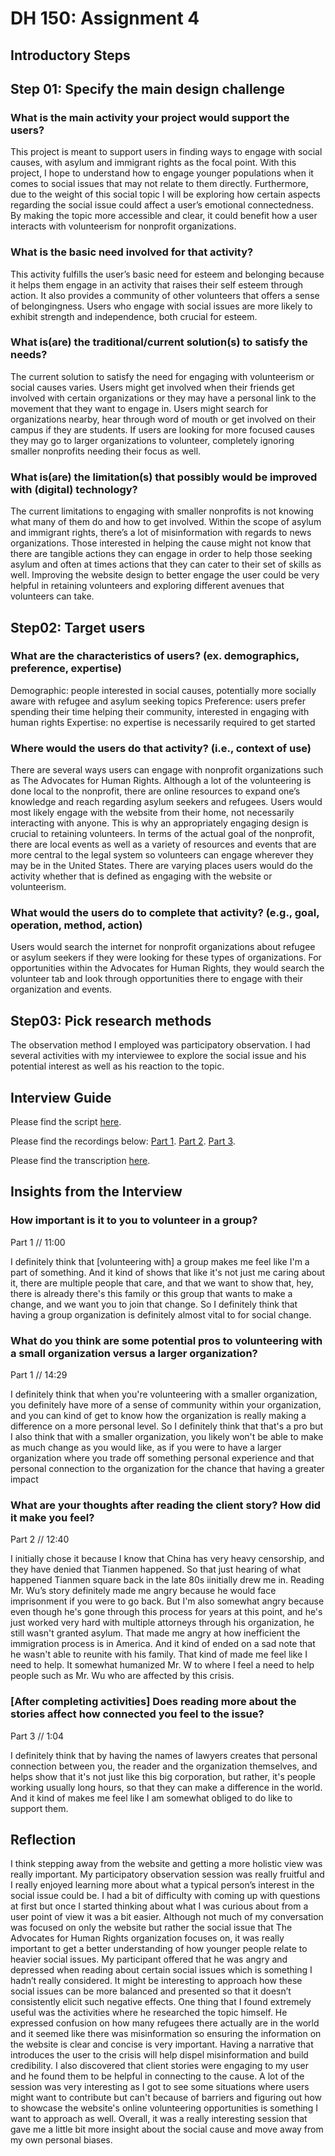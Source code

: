 # DH 150: Assignment 4 
## Introductory Steps 

## Step 01: Specify the main design challenge

### What is the main activity your project would support the users?
This project is meant to support users in finding ways to engage with social causes, with asylum and immigrant rights as the focal point. With this project, I hope to understand how to engage younger populations when it comes to social issues that may not relate to them directly. Furthermore, due to the weight of this social topic I will be exploring how certain aspects regarding the social issue could affect a user’s emotional connectedness. By making the topic more accessible and clear, it could benefit how a user interacts with volunteerism for nonprofit organizations. 
  
### What is the basic need involved for that activity? 
This activity fulfills the user’s basic need for esteem and belonging because it helps them engage in an activity that raises their self esteem through action. It also provides a community of other volunteers that offers a sense of belongingness. Users who engage with social issues are more likely to exhibit strength and independence, both crucial for esteem. 
  
### What is(are) the traditional/current solution(s) to satisfy the needs?
The current solution to satisfy the need for engaging with volunteerism or social causes varies. Users might get involved when their friends get involved with certain organizations or they may have a personal link to the movement that they want to engage in. Users might search for organizations nearby, hear through word of mouth or get involved on their campus if they are students. If users are looking for more focused causes they may go to larger organizations to volunteer, completely ignoring smaller nonprofits needing their focus as well. 

### What is(are) the limitation(s) that possibly would be improved with (digital) technology?
The current limitations to engaging with smaller nonprofits is not knowing what many of them do and how to get involved. Within the scope of asylum and immigrant rights, there’s a lot of misinformation with regards to news organizations. Those interested in helping the cause might not know that there are tangible actions they can engage in order to help those seeking asylum and often at times actions that they can cater to their set of skills as well. Improving the website design to better engage the user could be very helpful in retaining volunteers and exploring different avenues that volunteers can take. 

## Step02: Target users 

### What are the characteristics of users? (ex. demographics, preference, expertise) 
Demographic: people interested in social causes, potentially more socially aware with refugee and asylum seeking topics 
Preference: users prefer spending their time helping their community, interested in engaging with human rights 
Expertise: no expertise is necessarily required to get started 

### Where would the users do that activity? (i.e., context of use)
There are several ways users can engage with nonprofit organizations such as The Advocates for Human Rights. Although a lot of the volunteering is done local to the nonprofit, there are online resources to expand one’s knowledge and reach regarding asylum seekers and refugees. Users would most likely engage with the website from their home, not necessarily interacting with anyone. This is why an appropriately engaging design is crucial to retaining volunteers. In terms of the actual goal of the nonprofit, there are local events as well as a variety of resources and events that are more central to the legal system so volunteers can engage wherever they may be in the United States. There are varying places users would do the activity whether that is defined as engaging with the website or volunteerism. 

### What would the users do to complete that activity? (e.g., goal, operation, method, action)
Users would search the internet for nonprofit organizations about refugee or asylum seekers if they were looking for these types of organizations. For opportunities within the Advocates for Human Rights, they would search the volunteer tab and look through opportunities there to engage with their organization and events. 

## Step03: Pick research methods 
The observation method I employed was participatory observation. I had several activities with my interviewee to explore the social issue and his potential interest as well as his reaction to the topic. 

## Interview Guide
Please find the script [here](https://docs.google.com/document/d/1qMapQIPOPCT2fXgL4S3KPBZqUbujj4iNM18SgTjJTBo/edit?usp=sharing).

Please find the recordings below: 
[Part 1](https://drive.google.com/open?id=1Ki-6MIlA_BE4e8eHpJIQWJVxbqmKf5je).
[Part 2](https://drive.google.com/file/d/1RD72k4Kd0iDspR7sE_tUG5Xy32JIN1pJ/view?usp=sharing).
[Part 3](https://drive.google.com/open?id=19zQ2kqVG6BdBHI_-dWLe1WKl5Zab7NMK).

Please find the transcription [here](https://docs.google.com/document/d/1ytKMT4BO7PxH1Lx1hgVyCloTe6Wd2TtrG2J8VY6HMN4/edit?usp=sharing).

## Insights from the Interview 
### How important is it to you to volunteer in a group? 
Part 1 // 11:00 

I definitely think that [volunteering with] a group makes me feel like I'm a part of something. And it kind of shows that like it's not just me caring about it, there are multiple people that care, and that we want to show that, hey, there is already there's this family or this group that wants to make a change, and we want you to join that change. So I definitely think that having a group organization is definitely almost vital to for social change.

### What do you think are some potential pros to volunteering with a small organization versus a larger organization? 
Part 1 // 14:29 

I definitely think that when you're volunteering with a smaller organization, you definitely have more of a sense of community within your organization, and you can kind of get to know how the organization is really making a difference on a more personal level. So I definitely think that that's a pro but I also think that with a smaller organization, you likely won't be able to make as much change as you would like, as if you were to have a larger organization where you trade off something personal experience and that personal connection to the organization for the chance that having a greater impact

### What are your thoughts after reading the client story? How did it make you feel? 
Part 2 // 12:40  

I initially chose it because I know that China has very heavy censorship, and they have denied that Tianmen happened. So that just hearing of what happened Tianmen square back in the late 80s iinitially drew me in. Reading Mr. Wu’s story definitely made me angry because he would face imprisonment if you were to go back. But I'm also somewhat angry because even though he's gone through this process for years at this point, and he's just worked very hard with multiple attorneys through his organization, he still wasn't granted asylum. That made me angry at how inefficient the immigration process is in America. And it kind of ended on a sad note that
he wasn't able to reunite with his family. That kind of made me feel like I need to help. It somewhat humanized Mr. W to where I feel a need to help people such as Mr. Wu who are affected by this crisis.


### [After completing activities] Does reading more about the stories affect how connected you feel to the issue? 
Part 3 // 1:04  

I definitely think that by having the names of lawyers creates that personal connection between you, the reader and the organization themselves, and helps show that it's not just like this big corporation, but rather, it's people working usually long hours, so that they can make a difference in the world. And it kind of makes me feel like I am somewhat obliged to do like to support them. 


## Reflection 
I think stepping away from the website and getting a more holistic view was really important. My participatory observation session was really fruitful and I really enjoyed learning more about what a typical person’s interest in the social issue could be. I had a bit of difficulty with coming up with questions at first but once I started thinking about what I was curious about from a user point of view it was a bit easier. Although not much of my conversation was focused on only the website but rather the social issue that The Advocates for Human Rights organization focuses on, it was really important to get a better understanding of how younger people relate to heavier social issues. My participant offered that he was angry and depressed when reading about certain social issues which is something I hadn’t really considered. It might be interesting to approach how these social issues can be more balanced and presented so that it doesn’t consistently elicit such negative effects. One thing that I found extremely useful was the activities where he researched the topic himself. He expressed confusion on how many refugees there actually are in the world and it seemed like there was misinformation so ensuring the information on the website is clear and concise is very important. Having a narrative that introduces the user to the crisis will help dispel misinformation and build credibility. I also discovered that client stories were engaging to my user and he found them to be helpful in connecting to the cause. A lot of the session was very interesting as I got to see some situations where users might want to contribute but can't because of barriers and figuring out how to showcase the website's online volunteering opportunities is something I want to approach as well. Overall, it was a really interesting session that gave me a little bit more insight about the social cause and move away from my own personal biases. 
